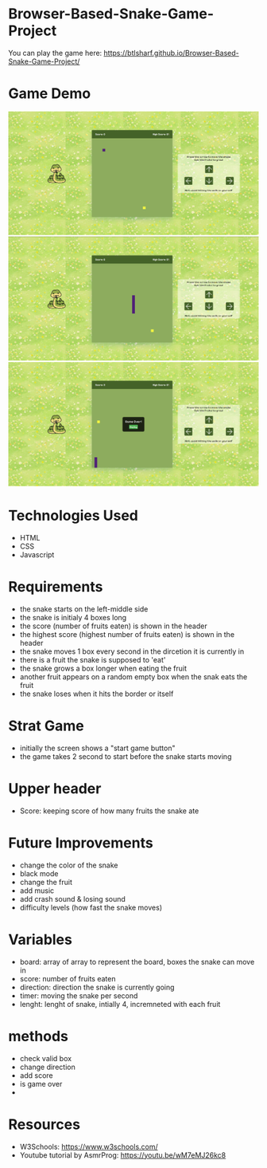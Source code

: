 # Browser-Based-Snake-Game-Project 

You can play the game here: https://btlsharf.github.io/Browser-Based-Snake-Game-Project/

# Game Demo
![alt text](image.png)
![alt text](image-1.png)
![alt text](image-2.png)

# Technologies Used
- HTML
- CSS
- Javascript

# Requirements
- the snake starts on the left-middle side
- the snake is initialy 4 boxes long
- the score (number of fruits eaten) is shown in the header
- the highest score (highest number of fruits eaten) is shown in the header
- the snake moves 1 box every second in the dircetion it is currently in
- there is a fruit the snake is supposed to 'eat'
- the snake grows a box longer when eating the fruit
- another fruit appears on a random empty box when the snak eats the fruit
- the snake loses when it hits the border or itself

# Strat Game 
- initially the screen shows a "start game button" 
- the game takes 2 second to start before the snake starts moving

# Upper header
- Score: keeping score of how many fruits the snake ate

# Future Improvements
- change the color of the snake
- black mode
- change the fruit
- add music
- add crash sound & losing sound
- difficulty levels (how fast  the snake moves)

# Variables
- board: array of array to represent the board, boxes the snake can move in
- score: number of fruits eaten
- direction: direction the snake is currently going
- timer: moving the snake per second
- lenght: lenght of snake, intially 4, incremneted with each fruit


# methods
- check valid box
- change direction
- add score
- is game over
- 


# Resources 
- W3Schools: https://www.w3schools.com/
- Youtube tutorial by AsmrProg: https://youtu.be/wM7eMJ26kc8
